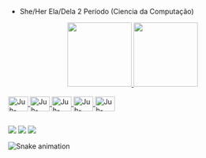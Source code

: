 - She/Her Ela/Dela
2 Período (Ciencia da Computação)

<div align="center">
  <a href="https://github.com/JuhGhilardi">
  <img height="130em" src="https://github-readme-stats.vercel.app/api?username=JuhGhilardi&show_icons=true&theme=dark&include_all_commits=true&count_private=true"/>
  <img height="130em" src="https://github-readme-stats.vercel.app/api/top-langs/?username=JuhGhilardi&layout=compact&langs_count=7&theme=dark"/>
</div>
<div style="display: inline_block"><br>
<img align="center" alt="Juh-Css3" height="30" width="40" src="https://cdn.jsdelivr.net/gh/devicons/devicon/icons/css3/css3-original.svg" />
<img align="center" alt="Juh-HTML5" height="30" width="40" src="https://cdn.jsdelivr.net/gh/devicons/devicon/icons/html5/html5-original.svg" />
<img align="center" alt="Juh-JavaScript" height="30" width="40"  src="https://cdn.jsdelivr.net/gh/devicons/devicon/icons/javascript/javascript-original.svg" />
<img <img align="center" alt="Juh-Python" height="30" width="40"  src="https://cdn.jsdelivr.net/gh/devicons/devicon/icons/python/python-original.svg" />
<img align="center" alt="Juh-Flask" height="30" width="40" src="https://cdn.jsdelivr.net/gh/devicons/devicon/icons/flask/flask-original.svg" />
</div>

##

<div>
  <a href = "mailto:ghilardijullia@gmail.com"><img src="https://img.shields.io/badge/Gmail-D14836?style=for-the-badge&logo=gmail&logoColor=white" target="_blank"></a>
   <a href="https://instagram.com/_juxxh" target="_blank"><img src="https://img.shields.io/badge/-Instagram-%23E4405F?style=for-the-badge&logo=instagram&logoColor=white" target="_blank"></a>
   <a href="https://www.linkedin.com/in/Jullia-Ghilardi-45875016a" target="_blank"><img src="https://img.shields.io/badge/-LinkedIn-%230077B5?style=for-the-badge&logo=linkedin&logoColor=white" target="_blank"></a> 
   
   ![Snake animation](https://github.com/JuhGhilardi/JuhGhilardi/blob/output/github-contribution-grid-snake.svg)
